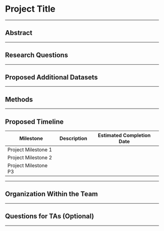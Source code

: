 # Project Title

---

## Abstract

---

## Research Questions

---

## Proposed Additional Datasets


---

## Methods

---

## Proposed Timeline

| Milestone               | Description                                         | Estimated Completion Date |
|-------------------------|-----------------------------------------------------|----------------------------|
| Project Milestone 1     |                                                     |                            |
| Project Milestone 2     |                                                     |                            |
| Project Milestone P3    |                                                     |                            |

---

## Organization Within the Team

---

## Questions for TAs (Optional)

---
